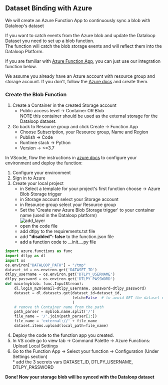 ## Dataset Binding with Azure  
  
We will create an Azure Function App to continuously sync a blob with Dataloop's dataset  
  
If you want to catch events from the Azure blob and update the Dataloop Dataset you need to set up a blob function.  
The function will catch the blob storage events and will reflect them into the Dataloop Platform.  
  
If you are familiar with [Azure Function App](https://learn.microsoft.com/en-us/azure/azure-functions/create-first-function-vs-code-python), you can just use our integration function below.  
  
We assume you already have an Azure account with resource group and storage account. If you don't, follow the [Azure docs](https://learn.microsoft.com/en-us/azure/storage/common/storage-account-create) and create them.  
  
### Create the Blob Function  
1. Create a Container in the created Storage account  
   * Public access level -> Container OR Blob  
NOTE this container should be used as the external storage for the Dataloop dataset.  
2. Go back to Resource group and click Create -> Function App  
   * Choose Subscription, your Resource group, Name and Region  
   * Publish -> Code  
   * Runtime stack -> Python  
   * Version -> <=3.7  
  
In VScode, flow the instructions in [azure docs](https://learn.microsoft.com/en-us/azure/azure-functions/create-first-function-vs-code-python) to configure your environment and deploy the function:  
1. Configure your environment  
2. Sign in to Azure  
3. Create your local project  
   * in Select a template for your project's first function choose -> Azure Blob Storage trigger  
   * in Storage account select your Storage account  
   * in Resource group select your Resource group  
   * Set the 'Create new Azure Blob Storage trigger' to your container name (used in the Dataloop platform)  
    ![add_layer](../../../../assets/bind_azure/trigger_dataset.png)  
   * open the code file  
   * add dtlpy to the requirements.txt file  
   * add **"disabled": false** to the function.json file  
   * add a function code to \_\_init\_\_.py file  
  

```python
import azure.functions as func
import dtlpy as dl
import os
os.environ["DATALOOP_PATH"] = "/tmp"
dataset_id = os.environ.get('DATASET_ID')
dtlpy_username = os.environ.get('DTLPY_USERNAME')
dtlpy_password = os.environ.get('DTLPY_PASSWORD')
def main(myblob: func.InputStream):
    dl.login_m2m(email=dtlpy_username, password=dtlpy_password)
    dataset = dl.datasets.get(dataset_id=dataset_id,
                              fetch=False  # to avoid GET the dataset each time
                              )
    # remove th Container name from the path
    path_parser = myblob.name.split('/')
    file_name = '/'.join(path_parser[1:])
    file_name = 'external://' + file_name
    dataset.items.upload(local_path=file_name)
```
4. Deploy the code to the function app you created.  
5. In VS code go to view tab -> Command Palette -> Azure Functions: Upload Local Settings  
6. Go to the Function App -> Select your function -> Configuration (Under Settings section)  
       * add the 3 secrets vars DATASET_ID, DTLPY_USERNAME, DTLPY_PASSWORD  
  
**Done! Now your storage blob will be synced with the Dataloop dataset**  
